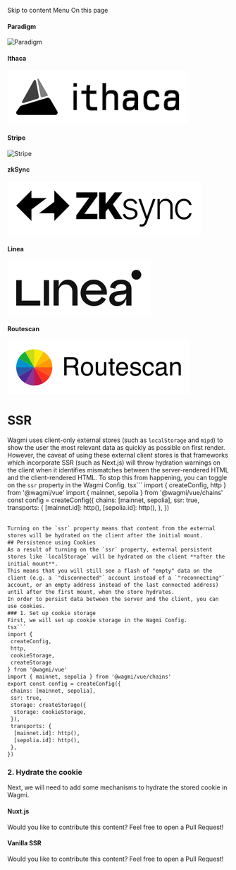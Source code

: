 Skip to content 
Menu
On this page
#### Paradigm
![Paradigm](https://raw.githubusercontent.com/wevm/.github/main/content/sponsors/paradigm-light.svg)
#### Ithaca
![Ithaca](https://raw.githubusercontent.com/wevm/.github/main/content/sponsors/ithaca-light.svg)
#### Stripe
![Stripe](https://raw.githubusercontent.com/wevm/.github/main/content/sponsors/stripe-light.svg)
#### zkSync
![zkSync](https://raw.githubusercontent.com/wevm/.github/main/content/sponsors/zksync-light.svg)
#### Linea
![Linea](https://raw.githubusercontent.com/wevm/.github/main/content/sponsors/linea-light.svg)
#### Routescan
![Routescan](https://raw.githubusercontent.com/wevm/.github/main/content/sponsors/routescan-light.svg)
# SSR ​
Wagmi uses client-only external stores (such as `localStorage` and `mipd`) to show the user the most relevant data as quickly as possible on first render.
However, the caveat of using these external client stores is that frameworks which incorporate SSR (such as Next.js) will throw hydration warnings on the client when it identifies mismatches between the server-rendered HTML and the client-rendered HTML.
To stop this from happening, you can toggle on the `ssr` property in the Wagmi Config.
tsx```
import { createConfig, http } from '@wagmi/vue'
import { mainnet, sepolia } from '@wagmi/vue/chains'
const config = createConfig({
 chains: [mainnet, sepolia],
 ssr: true,
 transports: {
  [mainnet.id]: http(),
  [sepolia.id]: http(),
 },
})
```

Turning on the `ssr` property means that content from the external stores will be hydrated on the client after the initial mount.
## Persistence using Cookies ​
As a result of turning on the `ssr` property, external persistent stores like `localStorage` will be hydrated on the client **after the initial mount**.
This means that you will still see a flash of "empty" data on the client (e.g. a `"disconnected"` account instead of a `"reconnecting"` account, or an empty address instead of the last connected address) until after the first mount, when the store hydrates.
In order to persist data between the server and the client, you can use cookies.
### 1. Set up cookie storage ​
First, we will set up cookie storage in the Wagmi Config.
tsx```
import {
 createConfig,
 http,
 cookieStorage,
 createStorage
} from '@wagmi/vue'
import { mainnet, sepolia } from '@wagmi/vue/chains'
export const config = createConfig({
 chains: [mainnet, sepolia],
 ssr: true,
 storage: createStorage({
  storage: cookieStorage,
 }),
 transports: {
  [mainnet.id]: http(),
  [sepolia.id]: http(),
 },
})
```

### 2. Hydrate the cookie ​
Next, we will need to add some mechanisms to hydrate the stored cookie in Wagmi.
#### Nuxt.js ​
Would you like to contribute this content? Feel free to open a Pull Request!
#### Vanilla SSR ​
Would you like to contribute this content? Feel free to open a Pull Request!
